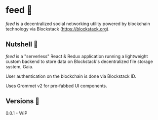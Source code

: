# feed 🌱
*feed* is a decentralized social networking utility powered by blockchain technology via Blockstack (https://blockstack.org).

## Nutshell 🌰
*feed* is a "serverless" React & Redux application running a lightweight custom backend to store data on Blockstack's decentralized file storage system, Gaia.

User authentication on the blockchain is done via Blockstack ID.

Uses Grommet v2 for pre-fabbed UI components.

## Versions 📜

0.0.1 - WIP